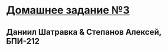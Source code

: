 # [Домашнее задание №3](https://disk.yandex.ru/i/I6PEkJi9IA2B2A)

## Даниил Шатравка & Степанов Алексей, БПИ-212
